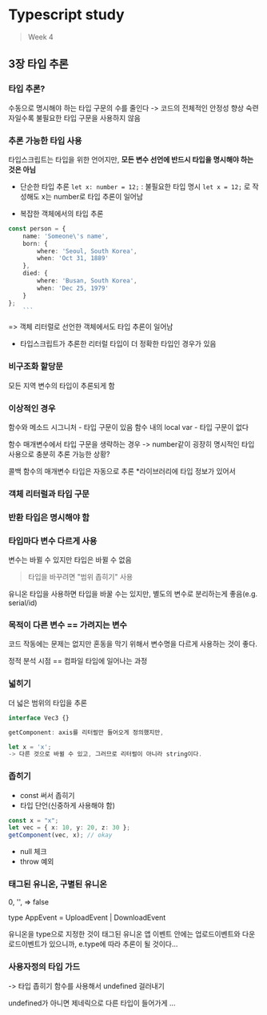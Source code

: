 # Typescript study

> Week 4

## 3장 타입 추론

### 타입 추론?

수동으로 명시해야 하는 타입 구문의 수를 줄인다 -> 코드의 전체적인 안정성 향상
숙련자일수록 불필요한 타입 구문을 사용하지 않음

### 추론 가능한 타입 사용

타입스크립트는 타입을 위한 언어지만, **모든 변수 선언에 반드시 타입을 명시해야 하는 것은 아님**

- 단순한 타입 추론
  `let x: number = 12;` : 불필요한 타입 명시
  `let x = 12;` 로 작성해도 x는 number로 타입 추론이 일어남

- 복잡한 객체에서의 타입 추론

````ts
const person = {
    name: 'Someone\'s name',
    born: {
        where: 'Seoul, South Korea',
        when: 'Oct 31, 1889'
    },
    died: {
        where: 'Busan, South Korea',
        when: 'Dec 25, 1979'
    }
};
    ```
````

=> 객체 리터럴로 선언한 객체에서도 타입 추론이 일어남

- 타입스크립트가 추론한 리터럴 타입이 더 정확한 타입인 경우가 있음

### 비구조화 할당문

모든 지역 변수의 타입이 추론되게 함

### 이상적인 경우

함수와 메소드 시그니처 - 타입 구문이 있음
함수 내의 local var - 타입 구문이 없다

함수 매개변수에서 타입 구문을 생략하는 경우 -> number같이 굉장히 명시적인 타입 사용으로 충분히 추론 가능한 상황?

콜백 함수의 매개변수 타입은 자동으로 추론 \*라이브러리에 타입 정보가 있어서

### 객체 리터럴과 타입 구문

### 반환 타입은 명시해야 함

### 타입마다 변수 다르게 사용

변수는 바뀔 수 있지만 타입은 바뀔 수 없음

> 타입을 바꾸려면 "범위 좁히기" 사용

유니온 타입을 사용하면 타입을 바꿀 수는 있지만, 별도의 변수로 분리하는게 좋음(e.g. serial/id)

### 목적이 다른 변수 == 가려지는 변수

코드 작동에는 문제는 없지만 혼동을 막기 위해서 변수명을 다르게 사용하는 것이 좋다.

정적 분석 시점 == 컴파일 타임에 일어나는 과정

### 넓히기

더 넓은 범위의 타입을 추론

```ts
interface Vec3 {}

getComponent: axis를 리터럴만 들어오게 정의했지만,

let x = 'x';
-> 다른 것으로 바뀔 수 있고, 그러므로 리터럴이 아니라 string이다.

```

### 좁히기

- const 써서 좁히기
- 타입 단언(신중하게 사용해야 함)

```ts
const x = "x";
let vec = { x: 10, y: 20, z: 30 };
getComponent(vec, x); // okay
```

- null 체크
- throw 예외

### 태그된 유니온, 구별된 유니온

0, '', => false

type AppEvent = UploadEvent | DownloadEvent

유니온을 type으로 지정한 것이 태그된 유니온
앱 이벤트 안에는 업로드이벤트와 다운로드이벤트가 있으니까,
e.type에 따라 추론이 될 것이다...

### 사용자정의 타입 가드

-> 타입 좁히기
함수를 사용해서 undefined 걸러내기

undefined가 아니면 제네릭으로 다른 타입이 들어가게 ...
